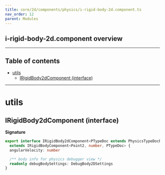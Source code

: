 ```yaml
---
title: core/2d/components/physics/i-rigid-body-2d.component.ts
nav_order: 12
parent: Modules
---
```


## i-rigid-body-2d.component overview

---

<h2 class="text-delta">Table of contents</h2>

- [utils](#utils)
  - [IRigidBody2dComponent (interface)](#irigidbody2dcomponent-interface)

---

# utils

## IRigidBody2dComponent (interface)

**Signature**

```ts
export interface IRigidBody2dComponent<PTypeDoc extends PhysicsTypeDocRepo2D = PhysicsTypeDocRepo2D>
  extends IRigidBodyComponent<Point2, number, PTypeDoc> {
  angularVelocity: number

  /** body info for physics debugger view */
  readonly debugBodySettings: DebugBody2DSettings
}
```
